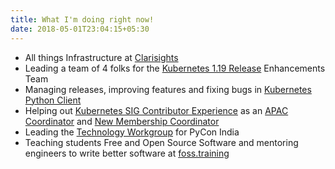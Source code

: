 ```yaml
---
title: What I'm doing right now!
date: 2018-05-01T23:04:15+05:30
---
```


- All things Infrastructure at [Clarisights][clarisights]
- Leading a team of 4 folks for the [Kubernetes 1.19 Release][k8s-release-enhancements] Enhancements Team
- Managing releases, improving features and fixing bugs in [Kubernetes Python Client][k8s-python]
- Helping out [Kubernetes SIG Contributor Experience][k8s-sig-contribex] as an [APAC Coordinator][k8s-apac-coordinator] and [New Membership Coordinator][k8s-nmc]
- Leading the [Technology Workgroup][pycon-tech-wg] for PyCon India
- Teaching students Free and Open Source Software and mentoring engineers to write better software at [foss.training][dgplug]


[clarisights]: https://clarisights.com
[dgplug]: https://foss.training/
[k8s-apac-coordinator]: https://github.com/kubernetes/community/blob/master/sig-contributor-experience/role-handbooks/apac-coordinator.md
[k8s-nmc]: https://github.com/kubernetes/community/tree/master/github-management#new-membership-coordinator
[k8s-python]: https://github.com/kubernetes-client/python
[k8s-release-enhancements]: https://github.com/kubernetes/sig-release/blob/master/releases/release-1.19/release_team.md
[k8s-sig-contribex]: https://github.com/kubernetes/community/tree/master/sig-contributor-experience
[pycon-tech-wg]: https://github.com/pythonindia/inpycon2020-tasks/blob/master/README.md#technology
